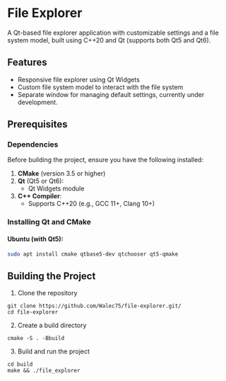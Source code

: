# File Explorer

A Qt-based file explorer application with customizable settings and a file system model, built using C++20 and Qt (supports both Qt5 and Qt6).

## Features

- Responsive file explorer using Qt Widgets
- Custom file system model to interact with the file system
- Separate window for managing default settings, currently under development.

## Prerequisites

### Dependencies
Before building the project, ensure you have the following installed:

1. **CMake** (version 3.5 or higher)
2. **Qt** (Qt5 or Qt6):
   - Qt Widgets module
3. **C++ Compiler**:
   - Supports C++20 (e.g., GCC 11+, Clang 10+)

### Installing Qt and CMake

#### Ubuntu (with Qt5):
```bash
sudo apt install cmake qtbase5-dev qtchooser qt5-qmake
```

## Building the Project
1. Clone the repository
```
git clone https://github.com/Walec75/file-explorer.git/
cd file-explorer
```
2. Create a build directory
```
cmake -S . -Bbuild
```
3. Build and run the project
```
cd build
make && ./file_explorer
```
